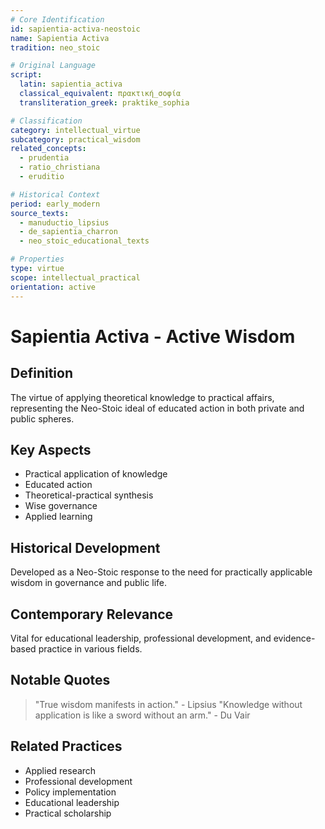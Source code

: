 ```yaml
---
# Core Identification
id: sapientia-activa-neostoic
name: Sapientia Activa
tradition: neo_stoic

# Original Language
script:
  latin: sapientia_activa
  classical_equivalent: πρακτική_σοφία
  transliteration_greek: praktike_sophia

# Classification
category: intellectual_virtue
subcategory: practical_wisdom
related_concepts:
  - prudentia
  - ratio_christiana
  - eruditio

# Historical Context
period: early_modern
source_texts:
  - manuductio_lipsius
  - de_sapientia_charron
  - neo_stoic_educational_texts

# Properties
type: virtue
scope: intellectual_practical
orientation: active
---
```


# Sapientia Activa - Active Wisdom

## Definition
The virtue of applying theoretical knowledge to practical affairs, representing the Neo-Stoic ideal of educated action in both private and public spheres.

## Key Aspects
- Practical application of knowledge
- Educated action
- Theoretical-practical synthesis
- Wise governance
- Applied learning

## Historical Development
Developed as a Neo-Stoic response to the need for practically applicable wisdom in governance and public life.

## Contemporary Relevance
Vital for educational leadership, professional development, and evidence-based practice in various fields.

## Notable Quotes
> "True wisdom manifests in action." - Lipsius
> "Knowledge without application is like a sword without an arm." - Du Vair

## Related Practices
- Applied research
- Professional development
- Policy implementation
- Educational leadership
- Practical scholarship